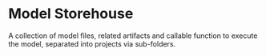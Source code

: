 
# Model Storehouse

A collection of model files, related artifacts and callable function to execute the model, separated into projects
via sub-folders.
